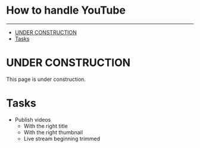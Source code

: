 <h1>How to handle YouTube</h1>
<hr>

<!-- TOC -->
* [UNDER CONSTRUCTION](#under-construction)
* [Tasks](#tasks)
<!-- TOC -->

# UNDER CONSTRUCTION
This page is under construction.

# Tasks
* Publish videos
  * With the right title
  * With the right thumbnail
  * Live stream beginning trimmed
